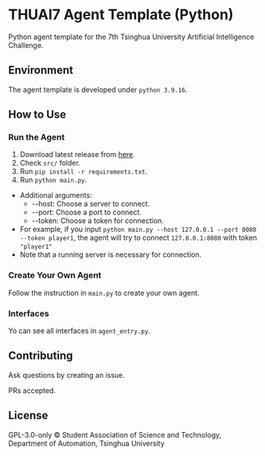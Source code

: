 # THUAI7 Agent Template (Python)

Python agent template for the 7th Tsinghua University Artificial Intelligence Challenge.

## Environment

The agent template is developed under `python 3.9.16`.

## How to Use

### Run the Agent

1. Download latest release from [here](https://github.com/thuasta/thuai-7-agent-template-python/releases).
2. Check `src/` folder.
3. Run `pip install -r requirements.txt`.
4. Run `python main.py`.
  - Additional arguments:
    - --host: Choose a server to connect.
    - --port: Choose a port to connect.
    - --token: Choose a token for connection.
  - For example, if you input `python main.py --host 127.0.0.1 --port 8080 --token player1`, the agent will try to connect `127.0.0.1:8080` with token `"player1"`
  - Note that a running server is necessary for connection.

### Create Your Own Agent

Follow the instruction in `main.py` to create your own agent.

### Interfaces

Yo can see all interfaces in `agent_entry.py`.

## Contributing

Ask questions by creating an issue.

PRs accepted.

## License

GPL-3.0-only © Student Association of Science and Technology, Department of Automation, Tsinghua University
